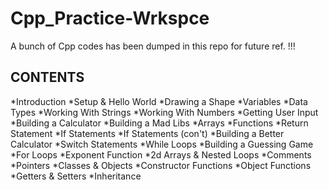 # Cpp_Practice-Wrkspce
A bunch of Cpp codes has been dumped in this repo for future ref. !!!

CONTENTS 
-------------------------------
*Introduction
*Setup & Hello World
*Drawing a Shape
*Variables
*Data Types
*Working With Strings
*Working With Numbers
*Getting User Input
*Building a Calculator
*Building a Mad Libs
*Arrays
*Functions
*Return Statement
*If Statements
*If Statements (con't)
*Building a Better Calculator
*Switch Statements
*While Loops
*Building a Guessing Game
*For Loops
*Exponent Function
*2d Arrays & Nested Loops
*Comments
*Pointers
*Classes & Objects
*Constructor Functions
*Object Functions
*Getters & Setters
*Inheritance

